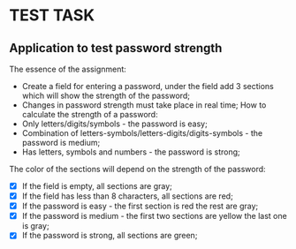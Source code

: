 # TEST TASK

## Application to test password strength

The essence of the assignment:

- Create a field for entering a password, under the field add 3 sections which will show the strength of the password;
- Changes in password strength must take place in real time;
  How to calculate the strength of a password:
- Only letters/digits/symbols - the password is easy;
- Combination of letters-symbols/letters-digits/digits-symbols - the password is medium;
- Has letters, symbols and numbers - the password is strong;

The color of the sections will depend on the strength of the password:

- [x] If the field is empty, all sections are gray;
- [x] If the field has less than 8 characters, all sections are red;
- [x] If the password is easy - the first section is red the rest are gray;
- [x] If the password is medium - the first two sections are yellow the last one is gray;
- [x] If the password is strong, all sections are green;
